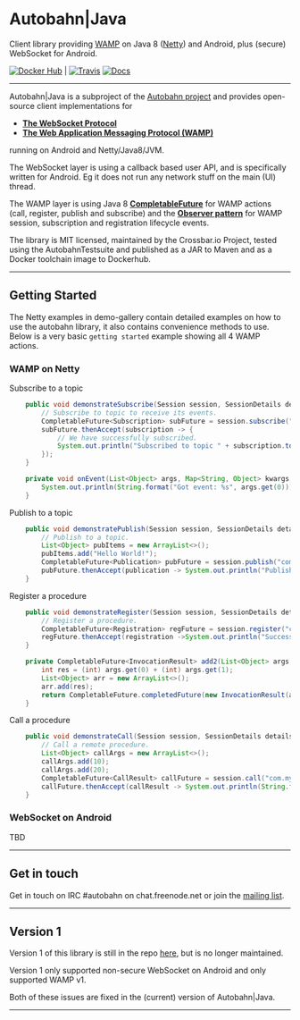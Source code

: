 # **Autobahn**|Java

Client library providing [WAMP](http://wamp-proto.org/) on Java 8 ([Netty](https://netty.io/)) and Android, plus (secure) WebSocket for Android.

[![Docker Hub](https://img.shields.io/badge/docker-ready-blue.svg)](https://hub.docker.com/r/crossbario/autobahn-java/) |
[![Travis](https://travis-ci.org/crossbario/autobahn-java.svg?branch=master)](https://travis-ci.org/crossbario/autobahn-java)
[![Docs](https://img.shields.io/badge/Docs-latest-ff69b4.svg)](https://crossbario.github.io/autobahn-java-docs/)

---

Autobahn|Java is a subproject of the [Autobahn project](http://crossbar.io/autobahn/) and provides open-source client implementations for

* **[The WebSocket Protocol](http://tools.ietf.org/html/rfc6455)**
* **[The Web Application Messaging Protocol (WAMP)](http://wamp-proto.org/)**

running on Android and Netty/Java8/JVM.

The WebSocket layer is using a callback based user API, and is specifically written for Android. Eg it does not run any network stuff on the main (UI) thread.

The WAMP layer is using Java 8 **[CompletableFuture](https://docs.oracle.com/javase/8/docs/api/java/util/concurrent/CompletableFuture.html)** for WAMP actions (call, register, publish and subscribe) and the **[Observer pattern](https://en.wikipedia.org/wiki/Observer_pattern)** for WAMP session, subscription and registration lifecycle events.

The library is MIT licensed, maintained by the Crossbar.io Project, tested using the AutobahnTestsuite and published as a JAR to Maven and as a Docker toolchain image to Dockerhub.

---


## Getting Started

The Netty examples in demo-gallery contain detailed examples on how to use the autobahn library, it also contains convenience methods to use. Below is a very basic `getting started` example showing all 4 WAMP actions.

### WAMP on Netty

Subscribe to a topic

```java
    public void demonstrateSubscribe(Session session, SessionDetails details) {
        // Subscribe to topic to receive its events.
        CompletableFuture<Subscription> subFuture = session.subscribe("com.myapp.hello", this::onEvent, null);
        subFuture.thenAccept(subscription -> {
            // We have successfully subscribed.
            System.out.println("Subscribed to topic " + subscription.topic);
        });
    }

    private void onEvent(List<Object> args, Map<String, Object> kwargs, EventDetails details) {
        System.out.println(String.format("Got event: %s", args.get(0)));
    }
```

Publish to a topic

```java
    public void demonstratePublish(Session session, SessionDetails details) {
        // Publish to a topic.
        List<Object> pubItems = new ArrayList<>();
        pubItems.add("Hello World!");
        CompletableFuture<Publication> pubFuture = session.publish("com.myapp.hello", pubItems, null, null);
        pubFuture.thenAccept(publication -> System.out.println("Publisheded successfully"));
    }
```

Register a procedure

```java
    public void demonstrateRegister(Session session, SessionDetails details) {
        // Register a procedure.
        CompletableFuture<Registration> regFuture = session.register("com.myapp.add2", this::add2, null);
        regFuture.thenAccept(registration ->System.out.println("Successfully registered procedure: " + registration.procedure));
    }

    private CompletableFuture<InvocationResult> add2(List<Object> args, Map<String, Object> kwargs, InvocationDetails details) {
        int res = (int) args.get(0) + (int) args.get(1);
        List<Object> arr = new ArrayList<>();
        arr.add(res);
        return CompletableFuture.completedFuture(new InvocationResult(arr));
    }
```

Call a procedure

```java
    public void demonstrateCall(Session session, SessionDetails details) {
        // Call a remote procedure.
        List<Object> callArgs = new ArrayList<>();
        callArgs.add(10);
        callArgs.add(20);
        CompletableFuture<CallResult> callFuture = session.call("com.myapp.add2", callArgs, null, null);
        callFuture.thenAccept(callResult -> System.out.println(String.format("Call result: %s", callResult.results.get(0))));
    }

```

### WebSocket on Android

TBD

---


## Get in touch

Get in touch on IRC #autobahn on chat.freenode.net or join the [mailing list](http://groups.google.com/group/autobahnws).

---


## Version 1

Version 1 of this library is still in the repo [here](https://github.com/crossbario/autobahn-java/tree/version-1), but is no longer maintained.

Version 1 only supported non-secure WebSocket on Android and only supported WAMP v1.

Both of these issues are fixed in the (current) version of Autobahn|Java.

---

